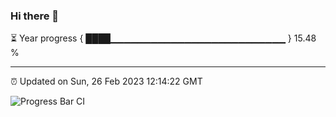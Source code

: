 ### Hi there 👋

⏳ Year progress { ████▁▁▁▁▁▁▁▁▁▁▁▁▁▁▁▁▁▁▁▁▁▁▁▁▁▁ } 15.48 %

---

⏰ Updated on Sun, 26 Feb 2023 12:14:22 GMT

![Progress Bar CI](https://github.com/Shyam-Makwana/GitHub-Actions-Demo/workflows/Progress%20Bar%20CI/badge.svg)
